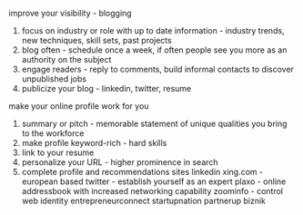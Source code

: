 improve your visibility - 
blogging
1. focus on industry or role with up to date information - industry trends, new techniques, skill sets, past projects
2. blog often - schedule once a week, if often people see you more as an authority on the subject
3. engage readers - reply to comments, build informal contacts to discover unpublished jobs
4. publicize your blog - linkedin, twitter, resume

make your online profile work for you
1. summary or pitch - memorable statement of unique qualities you bring to the workforce
2. make profile keyword-rich - hard skills
3. link to your resume 
4. personalize your URL - higher prominence in search
5. complete profile and recommendations
sites
linkedin
xing.com - european based
twitter - establish yourself as an expert
plaxo - online addressbook with increased networking capability
zoominfo - control web identity
entrepreneurconnect
startupnation
partnerup
biznik